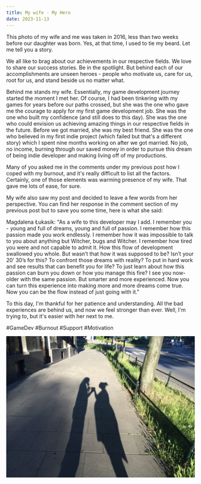 ```yaml
---
title: My wife - My Hero
date: 2023-11-13
---
```

This photo of my wife and me was taken in 2016, less than two weeks before our daughter was born. Yes, at that time, I used to tie my beard. Let me tell you a story.

We all like to brag about our achievements in our respective fields. We love to share our success stories. Be in the spotlight. But behind each of our accomplishments are unseen heroes - people who motivate us, care for us, root for us, and stand beside us no matter what.

Behind me stands my wife. Essentially, my game development journey started the moment I met her. Of course, I had been tinkering with my games for years before our paths crossed, but she was the one who gave me the courage to apply for my first game development job. She was the one who built my confidence (and still does to this day). She was the one who could envision us achieving amazing things in our respective fields in the future. Before we got married, she was my best friend. She was the one who believed in my first indie project (which failed but that's a different story) which I spent nine months working on after we got married. No job, no income, burning through our saved money in order to pursue this dream of being indie developer and making living off of my productions.

Many of you asked me in the comments under my previous post how I coped with my burnout, and it's really difficult to list all the factors. Certainly, one of those elements was warming presence of my wife. That gave me lots of ease, for sure.

My wife also saw my post and decided to leave a few words from her perspective. You can find her response in the comment section of my previous post but to save you some time, here is what she said:

Magdalena Łukasik: "As a wife to this developer may I add. I remember you - young and full of dreams, young and full of passion. I remember how this passion made you work endlessly. I remember how it was impossible to talk to you about anything but Witcher, bugs and Witcher. I remember how tired you were and not capable to admit it. How this flow of development swallowed you whole. But wasn’t that how it was supposed to be? Isn’t your 20’ 30’s for this? To confront those dreams with reality? To put in hard work and see results that can benefit you for life? To just learn about how this passion can burn you down or how you manage this fire? 
I see you now- older with the same passion. But smarter and more experienced. Now you can turn this experience into making more and more dreams come true. Now you can be the flow instead of just going with it."

To this day, I'm thankful for her patience and understanding. All the bad experiences are behind us, and now we feel stronger than ever. Well, I'm trying to, but it's easier with her next to me.

#GameDev #Burnout #Support #Motivation

![Shadows of me and my pregnant wife holding hands](/assets/img/my-wife-my-hero.jpg)